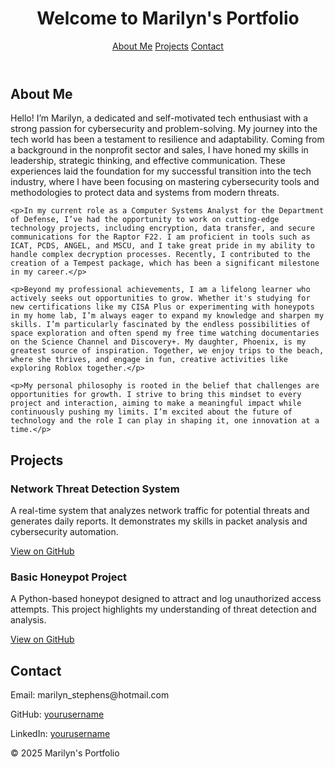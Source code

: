 <!DOCTYPE html>
<html lang="en">
<head>
  <meta charset="UTF-8">
  <meta name="viewport" content="width=device-width, initial-scale=1.0">
  <title>Marilyn's Portfolio</title>
  <link rel="stylesheet" href="style.css">
</head>
<body>
  <header>
    <h1>Welcome to Marilyn's Portfolio</h1>
    <nav>
      <a href="#about">About Me</a>
      <a href="#projects">Projects</a>
      <a href="#contact">Contact</a>
    </nav>
  </header>

  <section id="about">
    <h2>About Me</h2>
    <p>Hello! I’m Marilyn, a dedicated and self-motivated tech enthusiast with a strong passion for cybersecurity and problem-solving. My journey into the tech world has been a testament to resilience and adaptability. Coming from a background in the nonprofit sector and sales, I have honed my skills in leadership, strategic thinking, and effective communication. These experiences laid the foundation for my successful transition into the tech industry, where I have been focusing on mastering cybersecurity tools and methodologies to protect data and systems from modern threats.</p>

    <p>In my current role as a Computer Systems Analyst for the Department of Defense, I’ve had the opportunity to work on cutting-edge technology projects, including encryption, data transfer, and secure communications for the Raptor F22. I am proficient in tools such as ICAT, PCDS, ANGEL, and MSCU, and I take great pride in my ability to handle complex decryption processes. Recently, I contributed to the creation of a Tempest package, which has been a significant milestone in my career.</p>

    <p>Beyond my professional achievements, I am a lifelong learner who actively seeks out opportunities to grow. Whether it's studying for new certifications like my CISA Plus or experimenting with honeypots in my home lab, I’m always eager to expand my knowledge and sharpen my skills. I’m particularly fascinated by the endless possibilities of space exploration and often spend my free time watching documentaries on the Science Channel and Discovery+. My daughter, Phoenix, is my greatest source of inspiration. Together, we enjoy trips to the beach, where she thrives, and engage in fun, creative activities like exploring Roblox together.</p>

    <p>My personal philosophy is rooted in the belief that challenges are opportunities for growth. I strive to bring this mindset to every project and interaction, aiming to make a meaningful impact while continuously pushing my limits. I’m excited about the future of technology and the role I can play in shaping it, one innovation at a time.</p>
  </section>

  <section id="projects">
    <h2>Projects</h2>
    <div class="project">
      <h3>Network Threat Detection System</h3>
      <p>A real-time system that analyzes network traffic for potential threats and generates daily reports. It demonstrates my skills in packet analysis and cybersecurity automation.</p>
      <a href="https://github.com/Marilyn2015/NTDS">View on GitHub</a>
    </div>
    <div class="project">
      <h3>Basic Honeypot Project</h3>
      <p>A Python-based honeypot designed to attract and log unauthorized access attempts. This project highlights my understanding of threat detection and analysis.</p>
      <a href="https://github.com/Marilyn2015/honeypot">View on GitHub</a>
    </div>
    
  </section>

  <section id="contact">
    <h2>Contact</h2>
    <p>Email: marilyn_stephens@hotmail.com</p>
    <p>GitHub: <a href="https://github.com/Marilyn2015">yourusername</a></p>
    <p>LinkedIn: <a href="https://www.linkedin.com/in/marilynstephens">yourusername</a></p>
  </section>

  <footer>
    <p>&copy; 2025 Marilyn's Portfolio</p>
  </footer>
</body>
</html>

